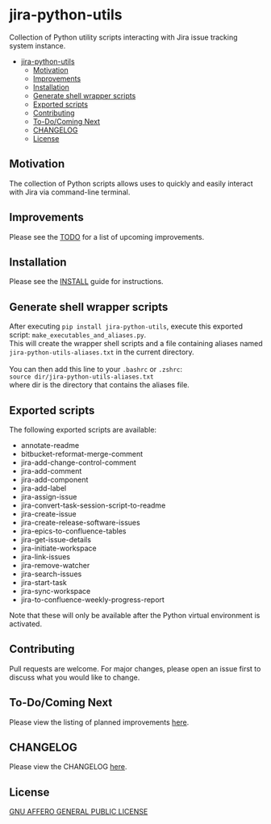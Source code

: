 # jira-python-utils
Collection of Python utility scripts interacting with Jira issue tracking system instance.

- [jira-python-utils](#jira-python-utils)
  - [Motivation](#motivation)
  - [Improvements](#improvements)
  - [Installation](#installation)
  - [Generate shell wrapper scripts](#generate-shell-wrapper-scripts)
  - [Exported scripts](#exported-scripts)
  - [Contributing](#contributing)
  - [To-Do/Coming Next](#to-docoming-next)
  - [CHANGELOG](#changelog)
  - [License](#license)



## Motivation

The collection of Python scripts allows uses to quickly and easily interact with Jira via command-line terminal.


## Improvements

Please see the [TODO](TODO.md) for a list of upcoming improvements.


## Installation

Please see the [INSTALL](docs/INSTALL.md) guide for instructions.


## Generate shell wrapper scripts

After executing `pip install jira-python-utils`, execute this exported script: `make_executables_and_aliases.py`.<br>
This will create the wrapper shell scripts and a file containing aliases named `jira-python-utils-aliases.txt` in the current directory.<br><br>
You can then add this line to your `.bashrc` or `.zshrc`:<br>
`source dir/jira-python-utils-aliases.txt`<br>
where dir is the directory that contains the aliases file.


## Exported scripts

The following exported scripts are available:

- annotate-readme
- bitbucket-reformat-merge-comment
- jira-add-change-control-comment
- jira-add-comment
- jira-add-component
- jira-add-label
- jira-assign-issue
- jira-convert-task-session-script-to-readme
- jira-create-issue
- jira-create-release-software-issues
- jira-epics-to-confluence-tables
- jira-get-issue-details
- jira-initiate-workspace
- jira-link-issues
- jira-remove-watcher
- jira-search-issues
- jira-start-task
- jira-sync-workspace
- jira-to-confluence-weekly-progress-report

Note that these will only be available after the Python virtual environment is activated.


## Contributing

Pull requests are welcome. For major changes, please open an issue first
to discuss what you would like to change.

## To-Do/Coming Next

Please view the listing of planned improvements [here](TODO.md).

## CHANGELOG

Please view the CHANGELOG [here](CHANGELOG.md).

## License

[GNU AFFERO GENERAL PUBLIC LICENSE](LICENSE)
